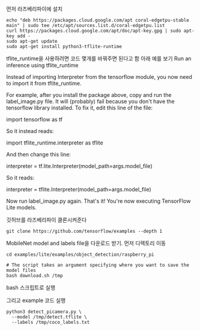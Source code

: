 먼저 라즈베리파이에 설치
```
echo "deb https://packages.cloud.google.com/apt coral-edgetpu-stable main" | sudo tee /etc/apt/sources.list.d/coral-edgetpu.list
curl https://packages.cloud.google.com/apt/doc/apt-key.gpg | sudo apt-key add -
sudo apt-get update
sudo apt-get install python3-tflite-runtime
```

tflite_runtime을 사용하려면 코드 몇개를 바꿔주면 된다고 함
아래 예를 보기
Run an inference using tflite_runtime

Instead of importing Interpreter from the tensorflow module, you now need to import it from tflite_runtime.

For example, after you install the package above, copy and run the label_image.py file. It will (probably) fail because you don't have the tensorflow library installed. To fix it, edit this line of the file:

import tensorflow as tf

So it instead reads:

import tflite_runtime.interpreter as tflite

And then change this line:

interpreter = tf.lite.Interpreter(model_path=args.model_file)

So it reads:

interpreter = tflite.Interpreter(model_path=args.model_file)

Now run label_image.py again. That's it! You're now executing TensorFlow Lite models.

깃허브를 라즈베리파이 클론시켜준다
```
git clone https://github.com/tensorflow/examples --depth 1
```

MobileNet model and labels file을 다운로드 받기. 먼저 디렉토리 이동
```
cd examples/lite/examples/object_detection/raspberry_pi

# The script takes an argument specifying where you want to save the model files
bash download.sh /tmp
```
bash 스크립트로 실행


그리고  example 코드 실행
```
python3 detect_picamera.py \
  --model /tmp/detect.tflite \
  --labels /tmp/coco_labels.txt
```

